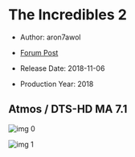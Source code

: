 # The Incredibles 2

* Author: aron7awol

* [Forum Post](https://www.avsforum.com/threads/bass-eq-for-filtered-movies.2995212/post-57049344)

* Release Date: 2018-11-06
* Production Year: 2018

## Atmos / DTS-HD MA 7.1

![img 0](https://i.imgur.com/mDv9d9K.jpg)

![img 1](https://i.imgur.com/tq85hpt.png)

